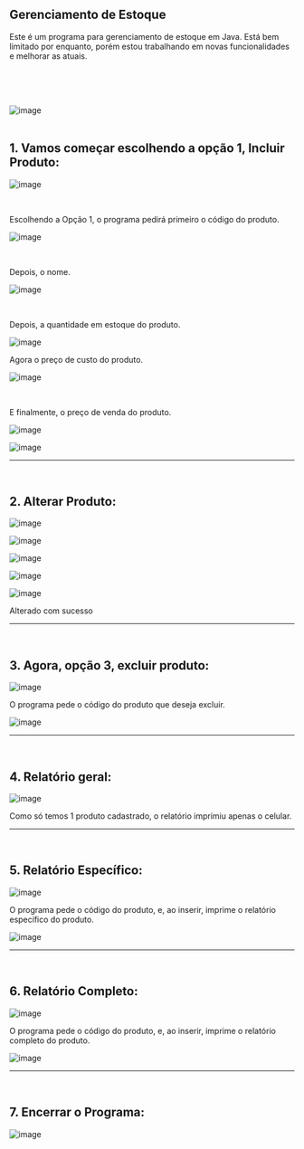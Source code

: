 ## Gerenciamento de Estoque
 Este é um programa para gerenciamento de estoque em Java. Está bem limitado por enquanto, porém estou trabalhando em novas funcionalidades e melhorar as atuais.


<br/><br/><br/>





![image](https://github.com/victorscardozo/EstoqueLoja/assets/124733617/928240ca-ac41-48cb-a090-faa4948ea8cf)
<br/><br/>




## 1. Vamos começar escolhendo a opção 1, Incluir Produto:

![image](https://github.com/victorscardozo/EstoqueLoja/assets/124733617/f77f4caa-3992-41c8-8229-3eeb0c2909b4)

<br/>


Escolhendo a Opção 1, o programa pedirá primeiro o código do produto.

![image](https://github.com/victorscardozo/EstoqueLoja/assets/124733617/1a187b1b-d869-4ea8-a0d1-53243bcf5576)

<br/>

Depois, o nome.

![image](https://github.com/victorscardozo/EstoqueLoja/assets/124733617/5e2a400a-f6bf-4c73-8ef4-f533831f7e1b)

<br/>

Depois, a quantidade em estoque do produto.

![image](https://github.com/victorscardozo/EstoqueLoja/assets/124733617/2a26fd24-bec9-4d36-a9e5-8ff658205ad1)
<br/>


Agora o preço de custo do produto.

![image](https://github.com/victorscardozo/EstoqueLoja/assets/124733617/b4930005-46ea-4c96-bfb4-089819ffce9f)

<br/>

E finalmente, o preço de venda do produto.

![image](https://github.com/victorscardozo/EstoqueLoja/assets/124733617/ce24a06a-f74c-4d24-8232-82f522e41d22)

![image](https://github.com/victorscardozo/EstoqueLoja/assets/124733617/b25f35c2-ab3c-4211-a245-764ccb0068a5)

<hr/>


<br/>

## 2. Alterar Produto:

![image](https://github.com/victorscardozo/EstoqueLoja/assets/124733617/be55cf66-3355-4b51-8aed-8987e75548cd)


![image](https://github.com/victorscardozo/EstoqueLoja/assets/124733617/1aca6e45-de8f-4839-81eb-412e306fd43c)


![image](https://github.com/victorscardozo/EstoqueLoja/assets/124733617/a5678b6c-7989-4f27-9b55-6856220d8437)


![image](https://github.com/victorscardozo/EstoqueLoja/assets/124733617/a9cd328e-67d4-49cd-968e-a228346f0bca)

![image](https://github.com/victorscardozo/EstoqueLoja/assets/124733617/2ca21f6b-a987-42c9-a482-85ef05c6d0f5)

Alterado com sucesso


<hr/>

<br/>


## 3. Agora, opção 3, excluir produto:

![image](https://github.com/victorscardozo/EstoqueLoja/assets/124733617/a865ee37-abd8-4ba6-ab7e-b65dbff9db90)

O programa pede o código do produto que deseja excluir.

![image](https://github.com/victorscardozo/EstoqueLoja/assets/124733617/5a165a8c-0dc4-46e7-b52b-7a2dbed1d5a6)


<hr/>

<br/>




## 4. Relatório geral:


![image](https://github.com/victorscardozo/EstoqueLoja/assets/124733617/44953f68-9eaa-426e-a834-d778631bf93d)

 Como só temos 1 produto cadastrado, o relatório imprimiu apenas o celular.

<hr/>


<br/>



## 5. Relatório Específico:

![image](https://github.com/victorscardozo/EstoqueLoja/assets/124733617/250c4551-8aed-41d1-a5f8-d75c81d3fccb)

O programa pede o código do produto, e, ao inserir, imprime o relatório específico do produto.

![image](https://github.com/victorscardozo/EstoqueLoja/assets/124733617/060783ce-055f-415a-8eb4-99afae413722)
<hr/>

<br/>





## 6. Relatório Completo:

![image](https://github.com/victorscardozo/EstoqueLoja/assets/124733617/1be7f9d9-d26a-4e4a-bfc7-b8fcdd78444f)

O programa pede o código do produto, e, ao inserir, imprime o relatório completo do produto.


![image](https://github.com/victorscardozo/EstoqueLoja/assets/124733617/db5217d5-cd2d-4d37-8444-9bb4679bbf2a)
<hr/>
<br/>



## 7. Encerrar o Programa:

![image](https://github.com/victorscardozo/EstoqueLoja/assets/124733617/7ec887fc-81eb-47c1-8396-ec178b428aa6)


<br/>
<br/>






